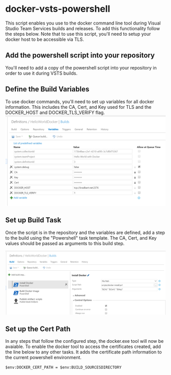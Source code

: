# docker-vsts-powershell
This script enables you use to the docker command line tool during Visual Studio Team Services builds and releases. To add this functionality follow the steps below. Note that to use this script, you'll need to setup your docker host to be accessible via TLS. 

## Add the powershell script into your repository 
You'll need to add a copy of the powershell script into your repository in order to use it during VSTS builds. 

## Define the Build Variables 
To use docker commands, you'll need to set up variables for all docker information. This includes the CA, Cert, and Key used for TLS and the DOCKER_HOST and DOCKER_TLS_VERIFY flag. 
![Build Variables](/images/Build-Variables.PNG?raw=true "VSTS Build Variables")

## Set up Build Task 
Once the script is in the repository and the variables are defined, add a step to the build using the "Powershell" task template. The CA, Cert, and Key values should be passed as arguments to this build step. 

![Build Task](/images/Build-Step.PNG?raw=true "VSTS Build Task")

## Set up the Cert Path 
In any steps that follow the configured step, the docker.exe tool will now be avaiable. To enable the docker tool to access the certificates created, add the line below to any other tasks. It adds the certificate path information to the current powershell environment. 
```
$env:DOCKER_CERT_PATH = $env:BUILD_SOURCESDIRECTORY
``` 